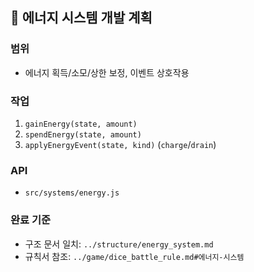 ## 🔋 에너지 시스템 개발 계획

### 범위

- 에너지 획득/소모/상한 보정, 이벤트 상호작용

### 작업

1. `gainEnergy(state, amount)`
2. `spendEnergy(state, amount)`
3. `applyEnergyEvent(state, kind)` (`charge`/`drain`)

### API

- `src/systems/energy.js`

### 완료 기준

- 구조 문서 일치: `../structure/energy_system.md`
- 규칙서 참조: `../game/dice_battle_rule.md#에너지-시스템`
